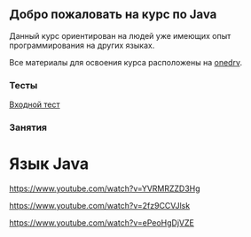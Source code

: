 ## Добро пожаловать на курс по Java

Данный курс ориентирован на людей уже имеющих опыт программирования на других языках.

Все материалы для освоения курса расположены на [onedrv](https://1drv.ms/f/s!AnKjPGSwJeaXtFsQTnqF2g6SFj25).

### Тесты

[Входной тест](https://docs.google.com/forms/d/e/1FAIpQLScK8O8lyrwiyWguq_cQXSJXssmiOE1jZ7ULU1ZzKaEmueGKcw/viewform?usp=sf_link)

### Занятия

# Язык Java

https://www.youtube.com/watch?v=YVRMRZZD3Hg

https://www.youtube.com/watch?v=2fz9CCVJlsk

https://www.youtube.com/watch?v=ePeoHgDjVZE
